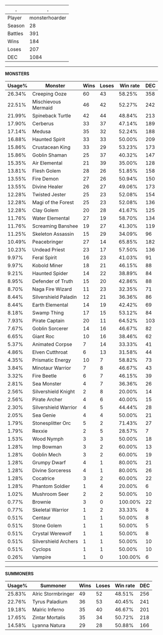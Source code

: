 .|.
|-|-
Player|monsterhoarder
Season|28
Battles|391
Wins|184
Loses|207
DEC|1084

---
**MONSTERS**

Usage%|Monster|Wins|Loses|Win rate|DEC|
-|-|-|-|-|-|
26.34%|Creeping Ooze|60|43|58.25%|358|
22.51%|Mischievous Mermaid|46|42|52.27%|242|
21.99%|Spineback Turtle|42|44|48.84%|213|
17.90%|Cerberus|33|37|47.14%|189|
17.14%|Medusa|35|32|52.24%|188|
16.88%|Haunted Spirit|33|33|50.00%|209|
15.86%|Crustacean King|33|29|53.23%|173|
15.86%|Goblin Shaman|25|37|40.32%|147|
15.35%|Air Elemental|21|39|35.00%|128|
13.81%|Flesh Golem|28|26|51.85%|158|
13.55%|Fire Demon|27|26|50.94%|150|
13.55%|Divine Healer|26|27|49.06%|173|
12.28%|Twisted Jester|25|23|52.08%|154|
12.28%|Magi of the Forest|25|23|52.08%|136|
12.28%|Clay Golem|20|28|41.67%|125|
11.76%|Water Elemental|27|19|58.70%|134|
11.76%|Screaming Banshee|19|27|41.30%|119|
11.25%|Skeleton Assassin|15|29|34.09%|96|
10.49%|Peacebringer|27|14|65.85%|182|
10.23%|Undead Priest|23|17|57.50%|136|
9.97%|Feral Spirit|16|23|41.03%|91|
9.97%|Kobold Miner|18|21|46.15%|88|
9.21%|Haunted Spider|14|22|38.89%|84|
8.95%|Defender of Truth|15|20|42.86%|88|
8.70%|Naga Fire Wizard|11|23|32.35%|71|
8.44%|Silvershield Paladin|12|21|36.36%|86|
8.44%|Earth Elemental|14|19|42.42%|69|
8.18%|Swamp Thing|17|15|53.12%|84|
7.93%|Pirate Captain|20|11|64.52%|103|
7.67%|Goblin Sorcerer|14|16|46.67%|82|
6.65%|Giant Roc|10|16|38.46%|62|
5.37%|Animated Corpse|7|14|33.33%|41|
4.86%|Elven Cutthroat|6|13|31.58%|44|
4.35%|Prismatic Energy|10|7|58.82%|73|
3.84%|Minotaur Warrior|7|8|46.67%|43|
3.32%|Fire Beetle|6|7|46.15%|39|
2.81%|Sea Monster|4|7|36.36%|26|
2.56%|Silvershield Knight|2|8|20.00%|14|
2.56%|Pirate Archer|4|6|40.00%|15|
2.30%|Silvershield Warrior|4|5|44.44%|28|
2.05%|Sea Genie|4|4|50.00%|21|
1.79%|Stonesplitter Orc|5|2|71.43%|27|
1.79%|Rexxie|2|5|28.57%|7|
1.53%|Wood Nymph|3|3|50.00%|18|
1.28%|Imp Bowman|3|2|60.00%|13|
1.28%|Goblin Mech|3|2|60.00%|19|
1.28%|Grumpy Dwarf|4|1|80.00%|21|
1.28%|Divine Sorceress|4|1|80.00%|26|
1.28%|Cocatrice|3|2|60.00%|22|
1.28%|Phantom Soldier|1|4|20.00%|6|
1.02%|Mushroom Seer|2|2|50.00%|10|
0.77%|Brownie|3|0|100.00%|22|
0.77%|Skeletal Warrior|1|2|33.33%|8|
0.51%|Centaur|1|1|50.00%|8|
0.51%|Stone Golem|1|1|50.00%|5|
0.51%|Crystal Werewolf|1|1|50.00%|8|
0.51%|Silvershield Archers|1|1|50.00%|10|
0.51%|Cyclops|1|1|50.00%|10|
0.26%|Vampire|1|0|100.00%|6|

---
**SUMMONERS**

Usage%|Summoner|Wins|Loses|Win rate|DEC|
-|-|-|-|-|-|
25.83%|Alric Stormbringer|49|52|48.51%|256|
22.76%|Tyrus Paladium|36|53|40.45%|241|
19.18%|Malric Inferno|35|40|46.67%|201|
17.65%|Zintar Mortalis|35|34|50.72%|218|
14.58%|Lyanna Natura|29|28|50.88%|166|
